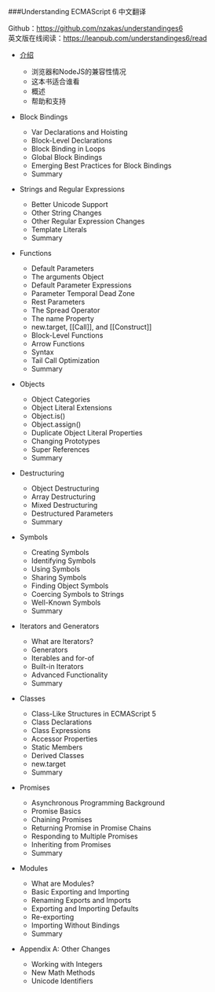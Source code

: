 ###Understanding ECMAScript 6 中文翻译

Github：https://github.com/nzakas/understandinges6<br>
英文版在线阅读：https://leanpub.com/understandinges6/read

- [介绍](Introduction.md)
  - 浏览器和NodeJS的兼容性情况
  - 这本书适合谁看
  - 概述
  - 帮助和支持

- Block Bindings
  - Var Declarations and Hoisting
  - Block-Level Declarations
  - Block Binding in Loops
  - Global Block Bindings
  - Emerging Best Practices for Block Bindings
  - Summary

- Strings and Regular Expressions
  - Better Unicode Support
  - Other String Changes
  - Other Regular Expression Changes
  - Template Literals
  - Summary

- Functions
  - Default Parameters
  - The arguments Object
  - Default Parameter Expressions
  - Parameter Temporal Dead Zone
  - Rest Parameters
  - The Spread Operator
  - The name Property
  - new.target, [[Call]], and [[Construct]]
  - Block-Level Functions
  - Arrow Functions
  - Syntax
  - Tail Call Optimization
  - Summary

- Objects
  - Object Categories
  - Object Literal Extensions
  - Object.is()
  - Object.assign()
  - Duplicate Object Literal Properties
  - Changing Prototypes
  - Super References
  - Summary

- Destructuring
  - Object Destructuring
  - Array Destructuring
  - Mixed Destructuring
  - Destructured Parameters
  - Summary

- Symbols
  - Creating Symbols
  - Identifying Symbols
  - Using Symbols
  - Sharing Symbols
  - Finding Object Symbols
  - Coercing Symbols to Strings
  - Well-Known Symbols
  - Summary

- Iterators and Generators
  - What are Iterators?
  - Generators
  - Iterables and for-of
  - Built-in Iterators
  - Advanced Functionality
  - Summary

- Classes
  - Class-Like Structures in ECMAScript 5
  - Class Declarations
  - Class Expressions
  - Accessor Properties
  - Static Members
  - Derived Classes
  - new.target
  - Summary

- Promises
  - Asynchronous Programming Background
  - Promise Basics
  - Chaining Promises
  - Returning Promise in Promise Chains
  - Responding to Multiple Promises
  - Inheriting from Promises
  - Summary

- Modules
  - What are Modules?
  - Basic Exporting and Importing
  - Renaming Exports and Imports
  - Exporting and Importing Defaults
  - Re-exporting
  - Importing Without Bindings
  - Summary

- Appendix A: Other Changes
  - Working with Integers
  - New Math Methods
  - Unicode Identifiers

